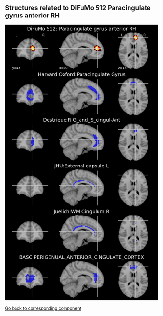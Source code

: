 


## Structures related to DiFuMo 512 Paracingulate gyrus anterior RH

![394](394.jpg "Structures related to DiFuMo 512 Paracingulate gyrus anterior RH")

[Go back to corresponding component](https://parietal-inria.github.io/DiFuMo/512/html/394.html)